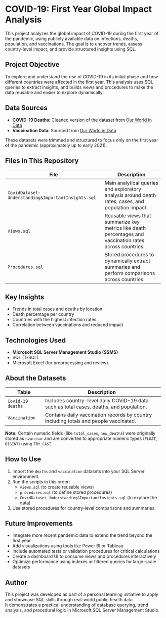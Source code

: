# COVID-19: First Year Global Impact Analysis

This project analyzes the global impact of COVID-19 during the first year of the pandemic, using publicly available data on infections, deaths, population, and vaccinations. The goal is to uncover trends, assess country-level impact, and provide structured insights using SQL.

## Project Objective

To explore and understand the rise of COVID-19 in its initial phase and how different countries were affected in the first year. This analysis uses SQL queries to extract insights, and builds views and procedures to make the data reusable and easier to explore dynamically.

## Data Sources

- **COVID-19 Deaths**: Cleaned version of the dataset from [Our World in Data](https://ourworldindata.org/covid-deaths)
- **Vaccination Data**: Sourced from [Our World in Data](https://ourworldindata.org/covid-vaccinations)

These datasets were trimmed and structured to focus only on the first year of the pandemic (approximately up to early 2021).

## Files in This Repository

| File                                  | Description |
|---------------------------------------|-------------|
| `CovidDataset-Understanding&ImportantInsights.sql` | Main analytical queries and exploratory analysis around death rates, cases, and population impact. |
| `Views.sql`                           | Reusable views that summarize key metrics like death percentages and vaccination rates across countries. |
| `Procedures.sql`                      | Stored procedures to dynamically extract summaries and perform comparisons across countries. |

## Key Insights

- Trends in total cases and deaths by location
- Death percentage per country
- Countries with the highest infection rates
- Correlation between vaccinations and reduced impact

## Technologies Used

- **Microsoft SQL Server Management Studio (SSMS)**
- SQL (T-SQL)
- Microsoft Excel (for preprocessing and review)

## About the Datasets

| Table         | Description                                                                          |
|---------------|--------------------------------------------------------------------------------------|
| `Covid-19 deaths`      | Includes country-level daily COVID-19 data such as total cases, deaths, and population. |
| `Vaccination` | Contains daily vaccination records by country including totals and people vaccinated. |

**Note:** Certain numeric fields (like `total_cases`, `new_deaths`) were originally stored as `nvarchar` and are converted to appropriate numeric types (`FLOAT`, `BIGINT`) using `TRY_CAST`.

## How to Use

1. Import the `deaths` and `vaccination` datasets into your SQL Server environment.
2. Run the scripts in this order:
   - `views.sql` (to create reusable views)
   - `procedures.sql` (to define stored procedures)
   - `CovidDataset-Understanding&ImportantInsights.sql` (to explore the data)
3. Use stored procedures for country-level comparisons and summaries.

## Future Improvements

- Integrate more recent pandemic data to extend the trend beyond the first year  
- Add visualizations using tools like Power BI or Tableau  
- Include automated tests or validation procedures for critical calculations  
- Create a dashboard UI to consume views and procedures interactively  
- Optimize performance using indexes or filtered queries for large-scale datasets  

## Author

This project was developed as part of a personal learning initiative to apply and showcase SQL skills through real-world public health data.  
It demonstrates a practical understanding of database querying, trend analysis, and procedural logic in Microsoft SQL Server Management Studio.
